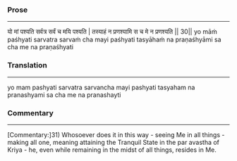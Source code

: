 ### Prose 
 --- 
यो मां पश्यति सर्वत्र सर्वं च मयि पश्यति |
तस्याहं न प्रणश्यामि स च मे न प्रणश्यति || 30||
yo māṁ paśhyati sarvatra sarvaṁ cha mayi paśhyati
tasyāhaṁ na praṇaśhyāmi sa cha me na praṇaśhyati

### Translation 
 --- 
yo mam pashyati sarvatra sarvancha mayi pashyati tasyaham na pranashyami sa cha me na pranashayti

### Commentary 
 --- 
[Commentary:]31) Whosoever does it in this way - seeing Me in all things - making all one, meaning attaining the Tranquil State in the par avastha of Kriya - he, even while remaining in the midst of all things, resides in Me.